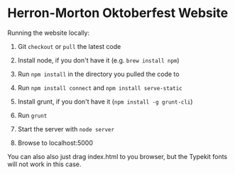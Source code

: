 Herron-Morton Oktoberfest Website
===============

Running the website locally:

1. Git `checkout` or `pull` the latest code

2. Install node, if you don't have it (e.g. `brew install npm`)

3. Run `npm install` in the directory you pulled the code to

4. Run `npm install connect` and `npm install serve-static`

5. Install grunt, if you don't have it (`npm install -g grunt-cli`)
 
6. Run `grunt`

7. Start the server with `node server`

8. Browse to localhost:5000

You can also also just drag index.html to you browser, but the Typekit fonts will not work in this case.
